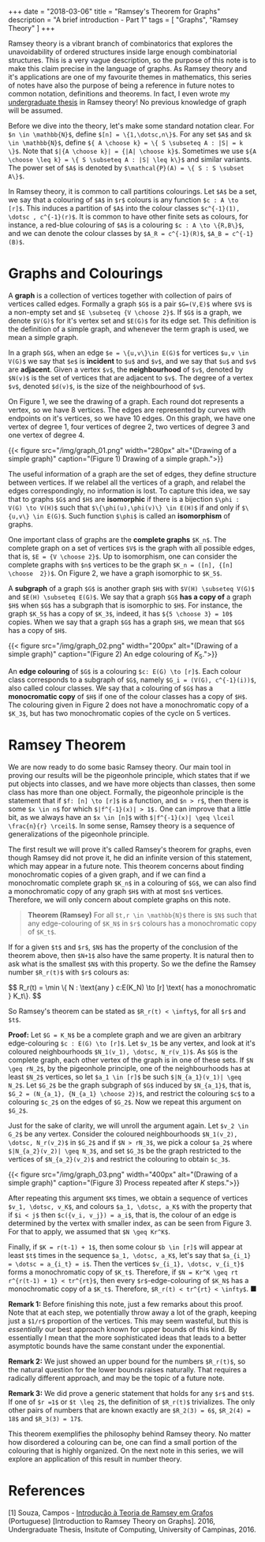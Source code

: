 +++
date = "2018-03-06"
title = "Ramsey's Theorem for Graphs"
description = "A brief introduction - Part 1"
tags = [
"Graphs",
"Ramsey Theory"
]
+++

Ramsey theory is a vibrant branch of combinatorics that explores the unavoidability of ordered structures inside large enough combinatorial structures. This is a very vague description, so the purpose of this note is to make this claim precise in the language of graphs. As Ramsey theory and it's applications are one of my favourite themes in mathematics, this series of notes have also the purpose of being a reference in future notes to common notation, definitions and theorems. In fact, I even wrote my [undergraduate thesis](#references) in Ramsey theory! No previous knowledge of graph will be assumed.

Before we dive into the theory, let's make some standard notation clear. For `$n \in \mathbb{N}$`, define `$[n] = \{1,\dotsc,n\}$`. For any set `$A$` and `$k \in \mathbb{N}$`, define `${ A \choose k} = \{ S \subseteq A : |S| = k \}$`. Note that `$|{A \choose k}| = {|A| \choose k}$`. Sometimes we use `${A \choose \leq k} = \{ S \subseteq A : |S| \leq k\}$` and similar variants. The power set of `$A$` is denoted by `$\mathcal{P}(A) = \{ S : S \subset A\}$`.

In Ramsey theory, it is common to call partitions colourings. Let `$A$` be a set, we say that a colouring of `$A$` in `$r$` colours is any function `$c : A \to [r]$`. This induces a partition of `$A$` into the colour classes `$c^{-1}(1), \dotsc , c^{-1}(r)$`. It is common to have other finite sets as colours, for instance, a red-blue colouring of `$A$` is a colouring `$c : A \to \{R,B\}$`, and we can denote the colour classes by `$A_R = c^{-1}(R)$`, `$A_B = c^{-1}(B)$`.

# Graphs and Colourings

A __graph__ is a collection of vertices together with collection of pairs of vertices called edges. Formally a graph `$G$` is a pair `$G=(V,E)$` where `$V$` is a non-empty set and `$E \subseteq {V \choose 2}$`. If `$G$` is a graph, we denote `$V(G)$` for it's vertex set and `$E(G)$` for its edge set. This definition is the definition of a simple graph, and whenever the term graph is used, we mean a simple graph.

In a graph `$G$`, when an edge `$e = \{u,v\}\in E(G)$` for vertices `$u,v \in V(G)$` we say that `$e$` is __incident__ to `$u$` and `$v$`, and we say that `$u$` and `$v$` are __adjacent__. Given a vertex `$v$`, the __neighbourhood__ of `$v$`, denoted by `$N(v)$` is the set of vertices that are adjacent to `$v$`. The degree of a vertex `$v$`, denoted `$d(v)$`, is the size of the neighbourhood of `$v$`.

On Figure 1, we see the drawing of a graph. Each round dot represents a vertex, so we have 8 vertices. The edges are represented by curves with endpoints on it's vertices, so we have 10 edges. On this graph, we have one vertex of degree 1, four vertices of degree 2, two vertices of degree 3 and one vertex of degree 4.

{{< figure src="/img/graph_01.png" width="280px" alt="(Drawing of a simple graph)" caption="(Figure 1) Drawing of a simple graph.">}}

The useful information of a graph are the set of edges, they define structure between vertices. If we relabel all the vertices of a graph, and relabel the edges correspondingly, no information is lost. To capture this idea, we say that to graphs `$G$` and `$H$` are __isomorphic__ if there is a bijection `$\phi : V(G) \to V(H)$` such that `$\{\phi(u),\phi(v)\} \in E(H)$` if and only if `$\{u,v\} \in E(G)$`. Such function `$\phi$` is called an __isomorphism__ of graphs.

One important class of graphs are the __complete graphs__ `$K_n$`. The complete graph on a set of vertices `$V$` is the graph with all possible edges, that is, `$E = {V \choose 2}$`. Up to isomorphism, one can consider the complete graphs with `$n$` vertices to be the graph `$K_n = ([n], {[n] \choose  2})$`. On Figure 2, we have a graph isomorphic to `$K_5$`.

A __subgraph__ of a graph `$G$` is another graph `$H$` with `$V(H) \subseteq V(G)$` and `$E(H) \subseteq E(G)$`. We say that a graph `$G$` __has a copy of__ a graph `$H$` when `$G$` has a subgraph that is isomorphic to `$H$`. For instance, the graph `$K_5$` has a copy of `$K_3$`, indeed, it has `${5 \choose 3} = 10$` copies. When we say that a graph `$G$` has a graph `$H$`, we mean that `$G$` has a copy of `$H$`.

{{< figure src="/img/graph_02.png" width="200px" alt="(Drawing of a simple graph)" caption="(Figure 2) An edge colouring of $K_5$.">}}

An __edge colouring__  of `$G$` is a colouring `$c: E(G) \to [r]$`. Each colour class corresponds to a subgraph of `$G$`, namely `$G_i = (V(G), c^{-1}(i))$`, also called colour classes. We say that a colouring of `$G$` has a __monocromatic copy__ of `$H$` if one of the colour classes has a copy of `$H$`. The colouring given in Figure 2 does not have a monochromatic copy of a `$K_3$`, but has two monochromatic copies of the cycle on 5 vertices.

# Ramsey Theorem

We are now ready to do some basic Ramsey theory. Our main tool in proving our results will be the pigeonhole principle, which states that if we put objects into classes, and we have more objects than classes, then some class has more than one object. Formally, the pigeonhole principle is the statement that if `$f: [n] \to [r]$` is a function, and `$n > r$`, then there is some `$x \in n$` for which `$|f^{-1}(x)| > 1$.` One can improve that a little bit, as we always have an `$x \in [n]$` with `$|f^{-1}(x)| \geq \lceil \frac{n}{r} \rceil$`. In some sense, Ramsey theory is a sequence of generalizations of the pigeonhole principle.

The first result we will prove it's called Ramsey's theorem for graphs, even though Ramsey did not prove it, he did an infinite version of this statement, which may appear in a future note. This theorem concerns about finding monochromatic copies of a given graph, and if we can find a monochromatic complete graph `$K_n$` in a colouring of `$G$`, we can also find a monochromatic copy of any graph `$H$` with at most `$n$` vertices. Therefore, we will only concern about complete graphs on this note.

> **Theorem (Ramsey)**
> For all `$t,r \in \mathbb{N}$` there is `$N$` such that any edge-colouring of `$K_N$` in `$r$` colours has a monochromatic copy of `$K_t$`.

If for a given `$t$` and `$r$`, `$N$` has the property of the conclusion of the theorem above, then `$N+1$` also have the same property. It is natural then to ask what is the smallest `$N$` with this property. So we the define the Ramsey number `$R_r(t)$` with `$r$` colours as:

<div> $$ R_r(t) = \min \{ N : \text{any } c:E(K_N) \to [r] \text{ has a monochromatic } K_t\}. $$</div>


So Ramsey's theorem can be stated as `$R_r(t) < \infty$`, for all `$r$` and `$t$`.

__Proof:__
Let `$G = K_N$` be a complete graph and we are given an arbitrary edge-colouring `$c : E(G) \to [r]$`. Let `$v_1$` be any vertex, and look at it's coloured neighbourhoods `$N_1(v_1), \dotsc, N_r(v_1)$`. As `$G$` is the complete graph, each other vertex of the graph is in one of these sets. If `$N \geq rN_2$`, by the pigeonhole principle, one of the neighbourhoods has at least `$N_2$` vertices, so let `$a_1 \in [r]$` be such `$|N_{a_1}(v_1)| \geq N_2$`. Let `$G_2$` be the graph subgraph of `$G$` induced by `$N_{a_1}$`, that is, `$G_2 = (N_{a_1}, {N_{a_1} \choose 2})$`, and restrict the colouring `$c$` to a colouring `$c_2$` on the edges of `$G_2$`. Now we repeat this argument on `$G_2$`.

Just for the sake of clarity, we will unroll the argument again. Let `$v_2 \in G_2$` be any vertex. Consider the coloured neighbourhoods `$N_1(v_2), \dotsc, N_r(v_2)$` in `$G_2$` and if `$N > rN_3$`, we pick a colour `$a_2$` where `$|N_{a_2}(v_2)| \geq N_3$`, and set `$G_3$` be the graph restricted to the vertices of `$N_{a_2}(v_2)$` and restrict the colouring to obtain `$c_3$`.

{{< figure src="/img/graph_03.png" width="400px" alt="(Drawing of a simple graph)" caption="(Figure 3) Process repeated after $K$ steps.">}}

After repeating this argument `$K$` times, we obtain a sequence of vertices `$v_1, \dotsc, v_K$`, and colours `$a_1, \dotsc, a_K$` with the property that if `$i < j$` then `$c({v_i, v_j}) = a_i$`, that is, the colour of an edge is determined by the vertex with smaller index, as can be seen from Figure 3. For that to apply, we assumed that `$N \geq Kr^K$`.

Finally, if `$K = r(t-1) + 1$`, then some colour `$b \in [r]$` will appear at least `$t$` times in the sequence `$a_1, \dotsc, a_K$`, let's say that `$a_{i_1} = \dotsc = a_{i_t} = i$`. Then the vertices `$v_{i_1}, \dotsc, v_{i_t}$` forms a monochromatic copy of `$K_t$`. Therefore, if `$N = Kr^K \geq rt r^{r(t-1) + 1} < tr^{rt}$`, then every `$r$`-edge-colouring of `$K_N$` has a monochromatic copy of a `$K_t$`. Therefore, `$R_r(t) < tr^{rt} < \infty$`.
<span class="qed">■</span>

__Remark 1:__ Before finishing this note, just a few remarks about this proof. Note that at each step, we potentially throw away a lot of the graph, keeping just a `$1/r$` proportion of the vertices. This may seem wasteful, but this is _essentially_ our best approach known for upper bounds of this kind. By essentially I mean that the more sophisticated ideas that leads to a better asymptotic bounds have the same constant under the exponential.

__Remark 2:__ We just showed an upper bound for the numbers `$R_r(t)$`, so the natural question for the lower bounds raises naturally. That requires a radically different approach, and may be the topic of a future note.

__Remark 3:__ We did prove a generic statement that holds for any `$r$` and `$t$`. If one of `$r =1$` or `$t \leq 2$`, the definition of `$R_r(t)$` trivializes. The only other pairs of numbers that are known exactly are `$R_2(3) = 6$`, `$R_2(4) = 18$` and `$R_3(3) = 17$`.

This theorem exemplifies the philosophy behind Ramsey theory. No matter how disordered a colouring can be, one can find a small portion of the colouring that is highly organized. On the next note in this series, we will explore an application of this result in number theory.

# References
<a name="references"></a>
[1] Souza, Campos - [Introdução à Teoria de Ramsey em Grafos](http://www.ic.unicamp.br/~reltech/PFG/2016/PFG-16-22.pdf) (Portuguese) [Introduction to Ramsey Theory on Graphs]. 2016, Undergraduate Thesis, Insitute of Computing, University of Campinas, 2016.
